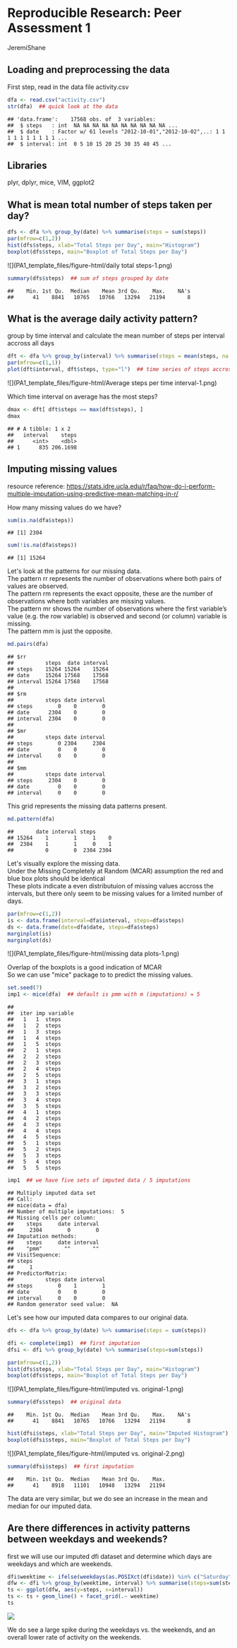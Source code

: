 # Reproducible Research: Peer Assessment 1
JeremiShane  


## Loading and preprocessing the data
First step, read in the data file activity.csv

```r
dfa <- read.csv("activity.csv")
str(dfa)  ## quick look at the data
```

```
## 'data.frame':	17568 obs. of  3 variables:
##  $ steps   : int  NA NA NA NA NA NA NA NA NA NA ...
##  $ date    : Factor w/ 61 levels "2012-10-01","2012-10-02",..: 1 1 1 1 1 1 1 1 1 1 ...
##  $ interval: int  0 5 10 15 20 25 30 35 40 45 ...
```
## Libraries
plyr, dplyr, mice, VIM, ggplot2



## What is mean total number of steps taken per day?

```r
dfs <- dfa %>% group_by(date) %>% summarise(steps = sum(steps))
par(mfrow=c(1,2))
hist(dfs$steps, xlab="Total Steps per Day", main="Histogram")
boxplot(dfs$steps, main="Boxplot of Total Steps per Day")
```

![](PA1_template_files/figure-html/daily total steps-1.png)<!-- -->

```r
summary(dfs$steps)  ## sum of steps grouped by date
```

```
##    Min. 1st Qu.  Median    Mean 3rd Qu.    Max.    NA's 
##      41    8841   10765   10766   13294   21194       8
```


## What is the average daily activity pattern?
group by time interval and calculate the mean number of steps per interval accross all days

```r
dft <- dfa %>% group_by(interval) %>% summarise(steps = mean(steps, na.rm=TRUE))
par(mfrow=c(1,1))
plot(dft$interval, dft$steps, type="l")  ## time series of steps accross interval
```

![](PA1_template_files/figure-html/Average steps per time interval-1.png)<!-- -->

Which time interval on average has the most steps?

```r
dmax <- dft[ dft$steps == max(dft$steps), ]
dmax
```

```
## # A tibble: 1 x 2
##   interval    steps
##      <int>    <dbl>
## 1      835 206.1698
```


## Imputing missing values  
resource reference: https://stats.idre.ucla.edu/r/faq/how-do-i-perform-multiple-imputation-using-predictive-mean-matching-in-r/  

How many missing values do we have?

```r
sum(is.na(dfa$steps))
```

```
## [1] 2304
```

```r
sum(!is.na(dfa$steps))
```

```
## [1] 15264
```

Let's look at the patterns for our missing data.  
The pattern rr represents the number of observations where both pairs of values are observed.  
The pattern rm represents the exact opposite, these are the number of observations where both variables are missing values.  
The pattern mr shows the number of observations where the first variable’s value (e.g. the row variable) is observed and second (or column) variable is missing.  
The pattern mm is just the opposite.  


```r
md.pairs(dfa)
```

```
## $rr
##          steps  date interval
## steps    15264 15264    15264
## date     15264 17568    17568
## interval 15264 17568    17568
## 
## $rm
##          steps date interval
## steps        0    0        0
## date      2304    0        0
## interval  2304    0        0
## 
## $mr
##          steps date interval
## steps        0 2304     2304
## date         0    0        0
## interval     0    0        0
## 
## $mm
##          steps date interval
## steps     2304    0        0
## date         0    0        0
## interval     0    0        0
```

This grid represents the missing data patterns present.  


```r
md.pattern(dfa)
```

```
##       date interval steps     
## 15264    1        1     1    0
##  2304    1        1     0    1
##          0        0  2304 2304
```


Let's visually explore the missing data.  
Under the Missing Completely at Random (MCAR) assumption the red and blue box plots should be identical  
These plots indicate a even distributuion of missing values accross the intervals, but there only seem to be missing values for a limited number of days.  


```r
par(mfrow=c(1,2))
is <- data.frame(interval=dfa$interval, steps=dfa$steps)
ds <- data.frame(date=dfa$date, steps=dfa$steps)
marginplot(is)
marginplot(ds)
```

![](PA1_template_files/figure-html/missing data plots-1.png)<!-- -->


Overlap of the boxplots is a good indication of MCAR  
So we can use "mice" package to to predict the missing values.   


```r
set.seed(7)
imp1 <- mice(dfa)  ## default is pmm with m (imputations) = 5
```

```
## 
##  iter imp variable
##   1   1  steps
##   1   2  steps
##   1   3  steps
##   1   4  steps
##   1   5  steps
##   2   1  steps
##   2   2  steps
##   2   3  steps
##   2   4  steps
##   2   5  steps
##   3   1  steps
##   3   2  steps
##   3   3  steps
##   3   4  steps
##   3   5  steps
##   4   1  steps
##   4   2  steps
##   4   3  steps
##   4   4  steps
##   4   5  steps
##   5   1  steps
##   5   2  steps
##   5   3  steps
##   5   4  steps
##   5   5  steps
```

```r
imp1  ## we have five sets of imputed data / 5 imputations
```

```
## Multiply imputed data set
## Call:
## mice(data = dfa)
## Number of multiple imputations:  5
## Missing cells per column:
##    steps     date interval 
##     2304        0        0 
## Imputation methods:
##    steps     date interval 
##    "pmm"       ""       "" 
## VisitSequence:
## steps 
##     1 
## PredictorMatrix:
##          steps date interval
## steps        0    1        1
## date         0    0        0
## interval     0    0        0
## Random generator seed value:  NA
```

Let's see how our imputed data compares to our original data.  

```r
dfs <- dfa %>% group_by(date) %>% summarise(steps = sum(steps))

dfi <- complete(imp1)  ## first imputation
dfsi <- dfi %>% group_by(date) %>% summarise(steps=sum(steps))

par(mfrow=c(1,2))
hist(dfs$steps, xlab="Total Steps per Day", main="Histogram")
boxplot(dfs$steps, main="Boxplot of Total Steps per Day")
```

![](PA1_template_files/figure-html/imputed vs. original-1.png)<!-- -->

```r
summary(dfs$steps)  ## original data
```

```
##    Min. 1st Qu.  Median    Mean 3rd Qu.    Max.    NA's 
##      41    8841   10765   10766   13294   21194       8
```

```r
hist(dfsi$steps, xlab="Total Steps per Day", main="Imputed Histogram")
boxplot(dfsi$steps, main="Boxplot of Total Steps per Day")
```

![](PA1_template_files/figure-html/imputed vs. original-2.png)<!-- -->

```r
summary(dfsi$steps)  ## first imputation
```

```
##    Min. 1st Qu.  Median    Mean 3rd Qu.    Max. 
##      41    8918   11101   10948   13294   21194
```

The data are very similar, but we do see an increase in the mean and median for our imputed data.  


## Are there differences in activity patterns between weekdays and weekends?
first we will use our imputed dfi dataset and determine which days are weekdays and which are weekends.  


```r
dfi$weektime <- ifelse(weekdays(as.POSIXct(dfi$date)) %in% c("Saturday", "Sunday"), "weekend", "weekday")
dfw <- dfi %>% group_by(weektime, interval) %>% summarise(steps=sum(steps))
ts <- ggplot(dfw, aes(y=steps, x=interval))
ts <- ts + geom_line() + facet_grid(.~ weektime)
ts
```

![](PA1_template_files/figure-html/weekdays-1.png)<!-- -->

We do see a large spike during the weekdays vs. the weekends, and an overall lower rate of activity on the weekends.  
